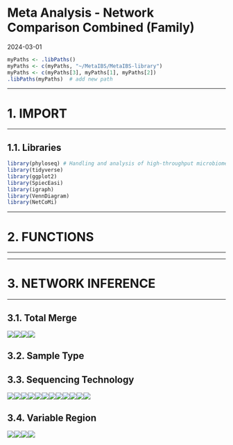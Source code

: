 Meta Analysis - Network Comparison Combined (Family)
================
2024-03-01

``` r
myPaths <- .libPaths()
myPaths <- c(myPaths, "~/MetaIBS/MetaIBS-library")
myPaths <- c(myPaths[3], myPaths[1], myPaths[2])
.libPaths(myPaths)  # add new path
```

------------------------------------------------------------------------

# 1. IMPORT

------------------------------------------------------------------------

## 1.1. Libraries

``` r
library(phyloseq) # Handling and analysis of high-throughput microbiome census data.
library(tidyverse)
library(ggplot2)
library(SpiecEasi)
library(igraph)
library(VennDiagram)
library(NetCoMi)
```

------------------------------------------------------------------------

# 2. FUNCTIONS

------------------------------------------------------------------------

------------------------------------------------------------------------

# 3. NETWORK INFERENCE

------------------------------------------------------------------------

## 3.1. Total Merge

![](../../../../outputs/network-comparison/Combined/plots/Family/total-merge-1.png)<!-- -->![](../../../../outputs/network-comparison/Combined/plots/Family/total-merge-2.png)<!-- -->![](../../../../outputs/network-comparison/Combined/plots/Family/total-merge-3.png)<!-- -->![](../../../../outputs/network-comparison/Combined/plots/Family/total-merge-4.png)<!-- -->

## 3.2. Sample Type

## 3.3. Sequencing Technology

![](../../../../outputs/network-comparison/Combined/plots/Family/seq-tech-1.png)<!-- -->![](../../../../outputs/network-comparison/Combined/plots/Family/seq-tech-2.png)<!-- -->![](../../../../outputs/network-comparison/Combined/plots/Family/seq-tech-3.png)<!-- -->![](../../../../outputs/network-comparison/Combined/plots/Family/seq-tech-4.png)<!-- -->![](../../../../outputs/network-comparison/Combined/plots/Family/seq-tech-5.png)<!-- -->![](../../../../outputs/network-comparison/Combined/plots/Family/seq-tech-6.png)<!-- -->![](../../../../outputs/network-comparison/Combined/plots/Family/seq-tech-7.png)<!-- -->![](../../../../outputs/network-comparison/Combined/plots/Family/seq-tech-8.png)<!-- -->![](../../../../outputs/network-comparison/Combined/plots/Family/seq-tech-9.png)<!-- -->![](../../../../outputs/network-comparison/Combined/plots/Family/seq-tech-10.png)<!-- -->![](../../../../outputs/network-comparison/Combined/plots/Family/seq-tech-11.png)<!-- -->![](../../../../outputs/network-comparison/Combined/plots/Family/seq-tech-12.png)<!-- -->

## 3.4. Variable Region

![](../../../../outputs/network-comparison/Combined/plots/Family/var-reg-1.png)<!-- -->![](../../../../outputs/network-comparison/Combined/plots/Family/var-reg-2.png)<!-- -->![](../../../../outputs/network-comparison/Combined/plots/Family/var-reg-3.png)<!-- -->![](../../../../outputs/network-comparison/Combined/plots/Family/var-reg-4.png)<!-- -->
